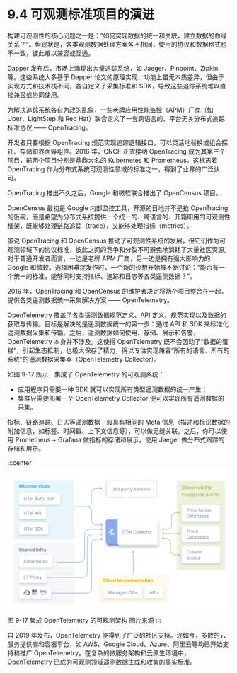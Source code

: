 # 9.4 可观测标准项目的演进

构建可观测性的核心问题之一是：“如何实现数据的统一和关联，建立数据的血缘关系？”。但现状是，各类观测数据处理方案各不相同，使用的协议和数据格式也不一致，彼此难以兼容或互通。

Dapper 发布后，市场上涌现出大量追踪系统，如 Jaeger、Pinpoint、Zipkin 等。这些系统大多基于 Dapper 论文的原理实现，功能上虽无本质差异，但由于实现方式和技术栈不同，各自定义了采集标准和 SDK，导致这些追踪系统难以直接兼容或协同使用。

为解决追踪系统各自为政的乱象，一些老牌应用性能监控（APM）厂商（如 Uber、LightStep 和 Red Hat）联合定义了一套跨语言的、平台无关分布式追踪标准协议 —— OpenTracing。

开发者只要根据 OpenTracing 规范实现追踪逻辑接口，可以灵活地替换或组合探针、存储和界面等组件。2016 年，CNCF 正式接纳 OpenTracing 成为其第三个项目，前两个项目分别是鼎鼎大名的 Kubernetes 和 Prometheus。这标志着 OpenTracing 作为分布式系统可观测性领域的标准之一，得到了业界的广泛认可。

OpenTracing 推出不久之后，Google 和微软联合推出了 OpenCensus 项目。

OpenCensus 最初是 Google 内部监控工具，开源的目地并不是抢 OpenTracing 的饭碗，而是希望为分布式系统提供一个统一的、跨语言的、开箱即用的可观测性框架，既能够处理链路追踪（trace），又能够处理指标（metrics）。

虽说 OpenTracing 和 OpenCensus 推动了可观测性系统的发展，但它们作为可观测领域下的协议标准，彼此之间的竞争和分裂不可避免地消耗了大量社区资源。对于普通开发者而言，一边是老牌 APM 厂商，另一边是拥有强大影响力的 Google 和微软。选择困难症发作时，一个新的设想开始被不断讨论：“能否有一个统一的标准，能够同时支持指标、追踪和日志等各类遥测数据？”。

2019 年，OpenTracing 和 OpenCensus 的维护者决定将两个项目整合在一起，提供各类遥测数据统一采集解决方案 —— OpenTelemetry。

OpenTelemetry 覆盖了各类遥测数据规范定义、API 定义、规范实现以及数据的获取与传输。目标是解决的是遥测数据统一的第一步：通过 API 和 SDK 来标准化遥测数据采集和传输。之后，遥测数据如何使用、存储、展示和告警，OpenTelemetry 本身并不涉及。这使得 OpenTelemetry 既不会因动了“数据的蛋糕”，引起生态抵制，也极大保存了精力，得以专注实现兼容“所有的语言、所有的系统”的遥测数据采集器（OpenTelemetry Collector）。

如图 9-17 所示，集成了 OpenTelemetry 的可观测系统：
- 应用程序只需要一种 SDK 就可以实现所有类型遥测数据的统一产生；
- 集群只需要部署一个 OpenTelemetry Collector 便可以实现所有遥测数据的采集。

指标、链路追踪、日志等遥测数据一般具有相同的 Meta 信息（描述和标识数据的附加信息，如标签、时间戳、上下文信息等），可以做无缝关联。之后，你可以使用 Prometheus + Grafana 做指标的存储和展示，使用 Jaeger 做分布式跟踪的存储和展示。

:::center
  ![](../assets/otel-diagram.svg)<br/>
  图 9-17 集成 OpenTelemetry 的可观测架构 [图片来源](https://opentelemetry.io/docs/)
:::


自 2019 年发布，OpenTelemetry 便得到了广泛的社区支持。现如今，多数的云服务提供商和容器平台，如 AWS、Google Cloud、Azure、阿里云等均已开始支持和推广 OpenTelemetry。在复杂的微服务架构和云原生环境中，OpenTelemetry 已成为可观测领域遥测数据生成和收集的事实标准。